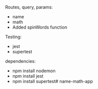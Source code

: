 Routes, query, params:
- name
- math
- Added spinWords function

Testing:
- jest
- supertest

dependencies:
- npm install nodemon
- npm install jest
- npm install supertest# name-math-app
